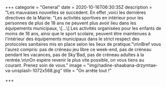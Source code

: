 +++
categorie = "General"
date = 2020-10-16T06:30:35Z
description = "Les mauvaises nouvelles se succèdent. En effet ,voici les dernières directives de la Mairie: \"Les activités sportives en intérieur pour les personnes de plus de 18 ans ne peuvent plus avoir lieu dans les équipements municipaux, \\[...\\] Les activités organisées pour les enfants de moins de 18 ans, ainsi que le sport scolaire, peuvent être maintenues à l'intérieur des équipements municipaux  dans le strict respect des protocoles sanitaires mis en place selon les lieux de pratique.\"\n\nBref vous l'aurez compris: pas de créneau jeu libre ce week-end, pas de créneau pendant les vacances, pas de Sky'Bad, pas de créneau adultes à la rentrée.\n\nOn espère revenir le plus vite possible, on vous tiens au courant. Prenez soin de vous."
image = "img/nadine-shaabana-drzymtae-va-unsplash-1072x568.jpg"
title = "On arrête tout !"

+++
